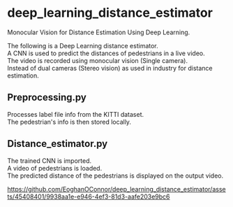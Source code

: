 # deep_learning_distance_estimator
Monocular Vision for Distance Estimation Using Deep Learning.  

The following is a Deep Learning distance estimator.  
A CNN is used to predict the distances of pedestrians in a live video.  
The video is recorded using monocular vision (Single camera).  
Instead of dual cameras (Stereo vision) as used in industry for distance estimation.  

## Preprocessing.py
Processes label file info from the KITTI dataset.  
The pedestrian's info is then stored locally.  

## Distance_estimator.py
The trained CNN is imported.  
A video of pedestrians is loaded.  
The predicted distance of the pedestrians is displayed on the output video.  









https://github.com/EoghanOConnor/deep_learning_distance_estimator/assets/45408401/9938aa1e-e946-4ef3-81d3-aafe203e9bc6

